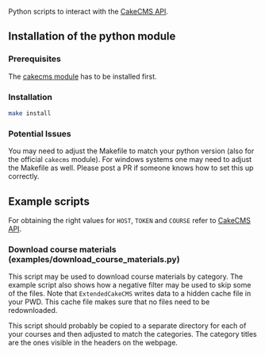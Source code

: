 Python scripts to interact with the [CakeCMS API](https://cms.cispa.saarland/system/help/api).

## Installation of the python module

### Prerequisites

The [cakecms module](https://gitea.mk-bauer.de/CakeCMS/CakeCMS-Python-API) has to be installed first.

### Installation

```bash
make install
```

### Potential Issues

You may need to adjust the Makefile to match your python version (also for the official `cakecms` module).
For windows systems one may need to adjust the Makefile as well. Please post a PR if someone knows how to set this up correctly.

## Example scripts

For obtaining the right values for `HOST`, `TOKEN` and `COURSE` refer to [CakeCMS API](https://cms.cispa.saarland/system/help/api).

### Download course materials (examples/download_course_materials.py)

This script may be used to download course materials by category. The example script also shows how a negative filter may be used to skip some of the files. Note that `ExtendedCakeCMS` writes data to a hidden cache file in your PWD. This cache file makes sure that no files need to be redownloaded.

This script should probably be copied to a separate directory for each of your courses and then adjusted to match the categories. The category titles are the ones visible in the headers on the webpage.
